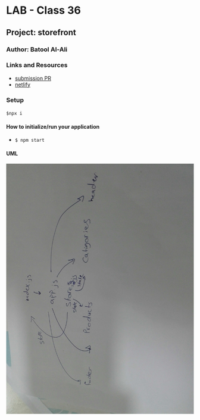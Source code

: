 # LAB - Class 36

## Project: storefront
### Author: Batool Al-Ali

### Links and Resources

- [submission PR]()
- [netlify]()


### Setup
` $npx i `

#### How to initialize/run your application 
- `$ npm start`


#### UML
![UML Diagram](UML1.jpg)